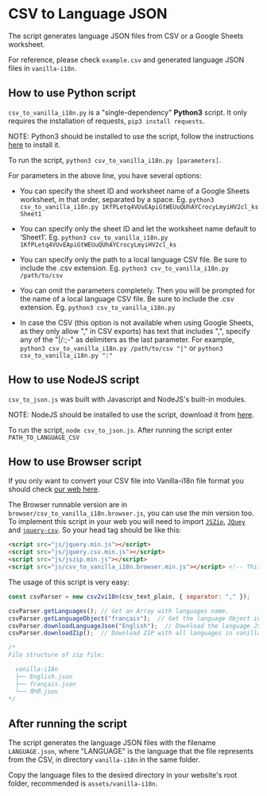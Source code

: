 # CSV to Language JSON

The script generates language JSON files from CSV or a Google Sheets worksheet.

For reference, please check `example.csv` and generated language JSON files in `vanilla-i18n`.

## How to use Python script

`csv_to_vanilla_i18n.py` is a "single-dependency" **Python3** script. It only requires the installation of requests, `pip3 install requests`.

NOTE: Python3 should be installed to use the script, follow the instructions [here](https://realpython.com/installing-python/) to install it.

To run the script, `python3 csv_to_vanilla_i18n.py [parameters]`.

For parameters in the above line, you have several options:

* You can specify the sheet ID and worksheet name of a Google Sheets worksheet, in that order, separated by a space. Eg. `python3 csv_to_vanilla_i18n.py 1KfPLetq4VUvEApiGtWEUuQUhAYCrocyLmyiHV2cl_ks Sheet1`

* You can specify only the sheet ID and let the worksheet name default to ‘Sheet1’. Eg. `python3 csv_to_vanilla_i18n.py 1KfPLetq4VUvEApiGtWEUuQUhAYCrocyLmyiHV2cl_ks`

* You can specify only the path to a local language CSV file. Be sure to include the .csv extension. Eg. `python3 csv_to_vanilla_i18n.py /path/to/csv`

* You can omit the parameters completely. Then you will be prompted for the name of a local language CSV file. Be sure to include the .csv extension. Eg. `python3 csv_to_vanilla_i18n.py`

* In case the CSV (this option is not available when using Google Sheets, as they only allow "," in CSV exports) has text that includes ",", specify any of the "|/:;-" as delimiters as the last parameter. For example, `python3 csv_to_vanilla_i18n.py /path/to/csv "|"` or `python3 csv_to_vanilla_i18n.py ":"`

## How to use NodeJS script

`csv_to_json.js` was built with Javascript and NodeJS's built-in modules.

NOTE: NodeJS should be installed to use the script, download it from [here](https://nodejs.org/).

To run the script, `node csv_to_json.js`. After running the script enter `PATH_TO_LANGUAGE_CSV`

## How to use Browser script

If you only want to convert your CSV file into Vanilla-i18n file format you should check [our web here](#). 

The Browser runnable version are in `browser/csv_to_vanilla_i18n.browser.js`, you can use the min version too. To implement this script in your web you will need to import [`JSZip`](https://github.com/Stuk/jszip), [`JQuey`](https://jquery.com/download/) and [`jquery-csv`](https://github.com/evanplaice/jquery-csv). So your head tag should be like this:

```html
<script src="js/jquery.min.js"></script>
<script src="js/jquery.csv.min.js"></script>
<script src="js/jszip.min.js"></script>
<script src="js/csv_to_vanilla_i18n.browser.min.js"></script> <!-- This needs to be after the other ones. -->
```

The usage of this script is very easy:

```javascript
const csvParser = new csv2vi18n(csv_text_plain, { separator: "," });

csvParser.getLanguages(); // Get an Array with languages name.
csvParser.getLanguageObject("français");  // Get the language Object in vanilla-i18n format.
csvParser.downloadLanguageJson("English");  // Download the language JSON in vanilla-i18n file format.
csvParser.downloadZip();  // Download ZIP with all languages in vanilla-i18n file format.

/*  
File structure of zip file:

  vanilla-i18n
  ├── English.json
  ├── français.json
  └── हिन्दी.json
*/
```

## After running the script

The script generates the language JSON files with the filename `LANGUAGE.json`, where "LANGUAGE" is the language that the file represents from the CSV, in directory `vanilla-i18n` in the same folder.

Copy the language files to the desired directory in your website's root folder, recommended is `assets/vanilla-i18n`.
